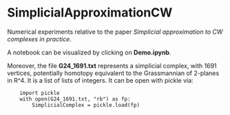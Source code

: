 # SimplicialApproximationCW

Numerical experiments relative to the paper *Simplicial approximation to CW complexes in practice*.

A notebook can be visualized by clicking on **Demo.ipynb**.

Moreover, the file **G24_1691.txt** represents a simplicial complex, with 1691 vertices, potentially homotopy equivalent to the Grassmannian of 2-planes in R^4.
It is a list of lists of integers. It can be open with pickle via:
```pyton
    import pickle
    with open(G24_1691.txt, "rb") as fp: 
        SimplicialComplex = pickle.load(fp)
```
